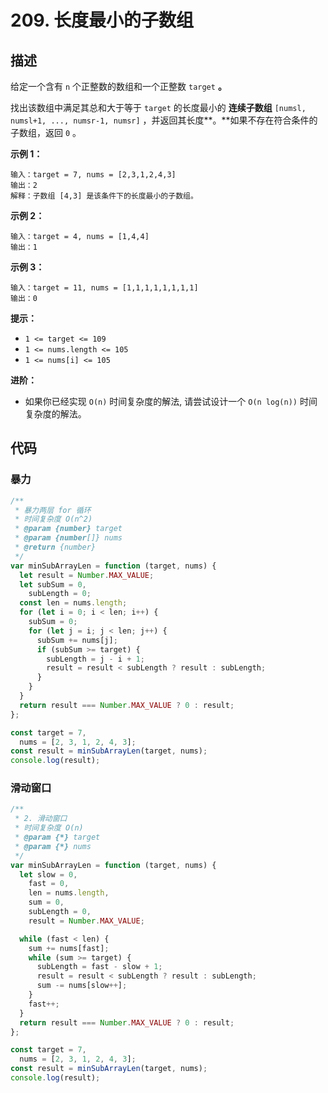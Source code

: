 # 209. 长度最小的子数组

## 描述

给定一个含有 `n` 个正整数的数组和一个正整数 `target` **。**

找出该数组中满足其总和大于等于 `target` 的长度最小的 **连续子数组** `[numsl, numsl+1, ..., numsr-1, numsr]` ，并返回其长度**。**如果不存在符合条件的子数组，返回 `0` 。

 

**示例 1：**

```
输入：target = 7, nums = [2,3,1,2,4,3]
输出：2
解释：子数组 [4,3] 是该条件下的长度最小的子数组。
```

**示例 2：**

```
输入：target = 4, nums = [1,4,4]
输出：1
```

**示例 3：**

```
输入：target = 11, nums = [1,1,1,1,1,1,1,1]
输出：0
```

 

**提示：**

-   `1 <= target <= 109`
-   `1 <= nums.length <= 105`
-   `1 <= nums[i] <= 105`

 

**进阶：**

-   如果你已经实现 `O(n)` 时间复杂度的解法, 请尝试设计一个 `O(n log(n))` 时间复杂度的解法。

## 代码

### 暴力

```js
/**
 * 暴力两层 for 循环
 * 时间复杂度 O(n^2)
 * @param {number} target
 * @param {number[]} nums
 * @return {number}
 */
var minSubArrayLen = function (target, nums) {
  let result = Number.MAX_VALUE;
  let subSum = 0,
    subLength = 0;
  const len = nums.length;
  for (let i = 0; i < len; i++) {
    subSum = 0;
    for (let j = i; j < len; j++) {
      subSum += nums[j];
      if (subSum >= target) {
        subLength = j - i + 1;
        result = result < subLength ? result : subLength;
      }
    }
  }
  return result === Number.MAX_VALUE ? 0 : result;
};

const target = 7,
  nums = [2, 3, 1, 2, 4, 3];
const result = minSubArrayLen(target, nums);
console.log(result);
```

### 滑动窗口

```js
/**
 * 2. 滑动窗口
 * 时间复杂度 O(n)
 * @param {*} target
 * @param {*} nums
 */
var minSubArrayLen = function (target, nums) {
  let slow = 0,
    fast = 0,
    len = nums.length,
    sum = 0,
    subLength = 0,
    result = Number.MAX_VALUE;

  while (fast < len) {
    sum += nums[fast];
    while (sum >= target) {
      subLength = fast - slow + 1;
      result = result < subLength ? result : subLength;
      sum -= nums[slow++];
    }
    fast++;
  }
  return result === Number.MAX_VALUE ? 0 : result;
};

const target = 7,
  nums = [2, 3, 1, 2, 4, 3];
const result = minSubArrayLen(target, nums);
console.log(result);
```

